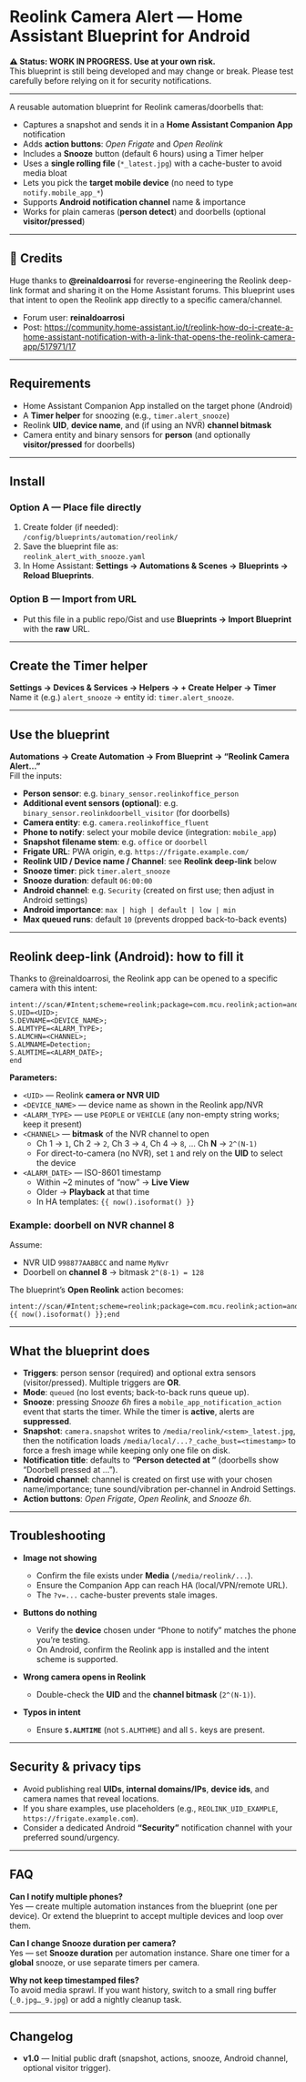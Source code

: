 # Reolink Camera Alert — Home Assistant Blueprint for Android  
**⚠️ Status: WORK IN PROGRESS. Use at your own risk.**  
This blueprint is still being developed and may change or break. Please test carefully before relying on it for security notifications.

---

A reusable automation blueprint for Reolink cameras/doorbells that:

- Captures a snapshot and sends it in a **Home Assistant Companion App** notification  
- Adds **action buttons**: _Open Frigate_ and _Open Reolink_  
- Includes a **Snooze** button (default 6 hours) using a Timer helper  
- Uses a **single rolling file** (`*_latest.jpg`) with a cache-buster to avoid media bloat  
- Lets you pick the **target mobile device** (no need to type `notify.mobile_app_*`)  
- Supports **Android notification channel** name & importance  
- Works for plain cameras (**person detect**) and doorbells (optional **visitor/pressed**)

---

## 🙏 Credits

Huge thanks to **@reinaldoarrosi** for reverse-engineering the Reolink deep-link format and sharing it on the Home Assistant forums. This blueprint uses that intent to open the Reolink app directly to a specific camera/channel.

- Forum user: **reinaldoarrosi**  
- Post: https://community.home-assistant.io/t/reolink-how-do-i-create-a-home-assistant-notification-with-a-link-that-opens-the-reolink-camera-app/517971/17

---

## Requirements

- Home Assistant Companion App installed on the target phone (Android) 
- A **Timer helper** for snoozing (e.g., `timer.alert_snooze`)  
- Reolink **UID**, **device name**, and (if using an NVR) **channel bitmask**  
- Camera entity and binary sensors for **person** (and optionally **visitor/pressed** for doorbells)

---

## Install

### Option A — Place file directly
1) Create folder (if needed):  
`/config/blueprints/automation/reolink/`  
2) Save the blueprint file as:  
`reolink_alert_with_snooze.yaml`  
3) In Home Assistant: **Settings → Automations & Scenes → Blueprints → Reload Blueprints**.

### Option B — Import from URL
- Put this file in a public repo/Gist and use **Blueprints → Import Blueprint** with the **raw** URL.

---

## Create the Timer helper

**Settings → Devices & Services → Helpers → + Create Helper → Timer**  
Name it (e.g.) `alert_snooze` → entity id: `timer.alert_snooze`.

---

## Use the blueprint

**Automations → Create Automation → From Blueprint → “Reolink Camera Alert…”**  
Fill the inputs:

- **Person sensor**: e.g. `binary_sensor.reolinkoffice_person`  
- **Additional event sensors (optional)**: e.g. `binary_sensor.reolinkdoorbell_visitor` (for doorbells)  
- **Camera entity**: e.g. `camera.reolinkoffice_fluent`  
- **Phone to notify**: select your mobile device (integration: `mobile_app`)  
- **Snapshot filename stem**: e.g. `office` or `doorbell`  
- **Frigate URL**: PWA origin, e.g. `https://frigate.example.com/`  
- **Reolink UID / Device name / Channel**: see **Reolink deep-link** below  
- **Snooze timer**: pick `timer.alert_snooze`  
- **Snooze duration**: default `06:00:00`  
- **Android channel**: e.g. `Security` (created on first use; then adjust in Android settings)  
- **Android importance**: `max | high | default | low | min`  
- **Max queued runs**: default `10` (prevents dropped back-to-back events)

---

## Reolink deep-link (Android): how to fill it

Thanks to @reinaldoarrosi, the Reolink app can be opened to a specific camera with this intent:

```
intent://scan/#Intent;scheme=reolink;package=com.mcu.reolink;action=android.intent.action.VIEW;
S.UID=<UID>;
S.DEVNAME=<DEVICE_NAME>;
S.ALMTYPE=<ALARM_TYPE>;
S.ALMCHN=<CHANNEL>;
S.ALMNAME=Detection;
S.ALMTIME=<ALARM_DATE>;
end
```

**Parameters:**

- `<UID>` — Reolink **camera or NVR UID**  
- `<DEVICE_NAME>` — device name as shown in the Reolink app/NVR  
- `<ALARM_TYPE>` — use `PEOPLE` or `VEHICLE` (any non-empty string works; keep it present)  
- `<CHANNEL>` — **bitmask** of the NVR channel to open  
  - Ch 1 → `1`, Ch 2 → `2`, Ch 3 → `4`, Ch 4 → `8`, … Ch **N** → `2^(N-1)`  
  - For direct-to-camera (no NVR), set `1` and rely on the **UID** to select the device  
- `<ALARM_DATE>` — ISO-8601 timestamp  
  - Within ~2 minutes of “now” → **Live View**  
  - Older → **Playback** at that time  
  - In HA templates: `{{ now().isoformat() }}`

### Example: doorbell on NVR channel 8

Assume:
- NVR UID `998877AABBCC` and name `MyNvr`  
- Doorbell on **channel 8** → bitmask `2^(8-1) = 128`

The blueprint’s **Open Reolink** action becomes:

```
intent://scan/#Intent;scheme=reolink;package=com.mcu.reolink;action=android.intent.action.VIEW;S.UID=998877AABBCC;S.DEVNAME=MyNvr;S.ALMTYPE=PEOPLE;S.ALMCHN=128;S.ALMNAME=Detection;S.ALMTIME={{ now().isoformat() }};end
```

---

## What the blueprint does

- **Triggers**: person sensor (required) and optional extra sensors (visitor/pressed). Multiple triggers are **OR**.  
- **Mode**: `queued` (no lost events; back-to-back runs queue up).  
- **Snooze**: pressing _Snooze 6h_ fires a `mobile_app_notification_action` event that starts the timer. While the timer is **active**, alerts are **suppressed**.  
- **Snapshot**: `camera.snapshot` writes to `/media/reolink/<stem>_latest.jpg`, then the notification loads `/media/local/...?_cache_bust=<timestamp>` to force a fresh image while keeping only one file on disk.  
- **Notification title**: defaults to **“Person detected at _<Camera Friendly Name>_”** (doorbells show “Doorbell pressed at …”).  
- **Android channel**: channel is created on first use with your chosen name/importance; tune sound/vibration per-channel in Android Settings.  
- **Action buttons**: _Open Frigate_, _Open Reolink_, and _Snooze 6h_.

---

## Troubleshooting

- **Image not showing**  
  - Confirm the file exists under **Media** (`/media/reolink/...`).  
  - Ensure the Companion App can reach HA (local/VPN/remote URL).  
  - The `?v=...` cache-buster prevents stale images.

- **Buttons do nothing**  
  - Verify the **device** chosen under “Phone to notify” matches the phone you’re testing.  
  - On Android, confirm the Reolink app is installed and the intent scheme is supported.

- **Wrong camera opens in Reolink**  
  - Double-check the **UID** and the **channel bitmask** (`2^(N-1)`).

- **Typos in intent**  
  - Ensure **`S.ALMTIME`** (not `S.ALMTHME`) and all `S.` keys are present.


---

## Security & privacy tips

- Avoid publishing real **UIDs**, **internal domains/IPs**, **device ids**, and camera names that reveal locations.  
- If you share examples, use placeholders (e.g., `REOLINK_UID_EXAMPLE`, `https://frigate.example.com`).  
- Consider a dedicated Android **“Security”** notification channel with your preferred sound/urgency.

---

## FAQ

**Can I notify multiple phones?**  
Yes — create multiple automation instances from the blueprint (one per device). Or extend the blueprint to accept multiple devices and loop over them.

**Can I change Snooze duration per camera?**  
Yes — set **Snooze duration** per automation instance. Share one timer for a **global** snooze, or use separate timers per camera.

**Why not keep timestamped files?**  
To avoid media sprawl. If you want history, switch to a small ring buffer (`_0.jpg…_9.jpg`) or add a nightly cleanup task.

---

## Changelog

- **v1.0** — Initial public draft (snapshot, actions, snooze, Android channel, optional visitor trigger).
